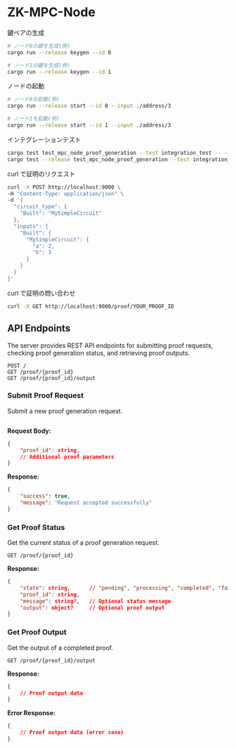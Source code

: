 # ZK-MPC-Node

鍵ペアの生成
```bash
# ノード0の鍵を生成(例)
cargo run --release keygen --id 0

# ノード1の鍵を生成(例)
cargo run --release keygen --id 1
```

ノードの起動
```bash
# ノード0を起動(例)
cargo run --release start --id 0 --input ./address/3

# ノード1を起動(例)
cargo run --release start --id 1 --input ./address/3
```

インテグレーションテスト

```bash
cargo test test_mpc_node_proof_generation --test integration_test -- --nocapture
cargo test --release test_mpc_node_proof_generation --test integration_test -- --nocapture
```

curl で証明のリクエスト

```bash
curl -X POST http://localhost:9000 \
-H "Content-Type: application/json" \
-d '{
  "circuit_type": {
    "Built": "MySimpleCircuit"
  },
  "inputs": {
    "Built": {
      "MySimpleCircuit": {
        "a": 2,
        "b": 3
      }
    }
  }
}'
```

curl で証明の問い合わせ

```bash
curl -X GET http://localhost:9000/proof/YOUR_PROOF_ID
```

## API Endpoints

The server provides REST API endpoints for submitting proof requests, checking proof generation status, and retrieving proof outputs.

```
POST /
GET /proof/{proof_id}
GET /proof/{proof_id}/output
```

### Submit Proof Request

Submit a new proof generation request.

```

```

**Request Body:**
```json
{
    "proof_id": string,
    // Additional proof parameters
}
```

**Response:**
```json
{
    "success": true,
    "message": "Request accepted successfully"
}
```

### Get Proof Status

Get the current status of a proof generation request.

```
GET /proof/{proof_id}
```

**Response:**
```json
{
    "state": string,      // "pending", "processing", "completed", "failed"
    "proof_id": string,
    "message": string?,   // Optional status message
    "output": object?     // Optional proof output
}
```

### Get Proof Output

Get the output of a completed proof.

```
GET /proof/{proof_id}/output
```

**Response:**
```json
{
    // Proof output data
}
```

**Error Response:**
```json
{
    // Proof output data (error case)
}
```